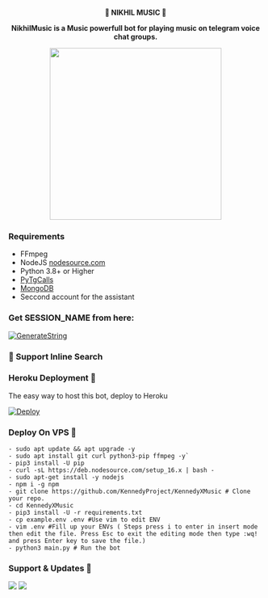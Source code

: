 <p align="center"><b>🎵 NIKHIL MUSIC 🎵</b></p>

<p align="center"><b> NikhilMusic is a Music powerfull bot for playing music on telegram voice chat groups. </b></p>

<p align="center"><a href="https://t.me/DOST_HAI_SAB"><img src="https://telegra.ph/file/3199e020f1322c9728ca8.jpg" width="340"></a></p>

<h3>Requirements</h3>

- FFmpeg
- NodeJS [nodesource.com](https://nodesource.com/)
- Python 3.8+ or Higher
- [PyTgCalls](https://github.com/pytgcalls/pytgcalls)
- [MongoDB](https://cloud.mongodb.com/)
- Seccond account for the assistant

### Get SESSION_NAME from here:

[![GenerateString](https://img.shields.io/badge/repl.it-generateString-blue)](https://replit.com/@nikhilq1/String-Session-2#main.py)

### 🔎 Support Inline Search

### Heroku Deployment 💜
The easy way to host this bot, deploy to Heroku

[![Deploy](https://www.herokucdn.com/deploy/button.svg)](https://heroku.com/deploy?template=https://github.com/nikhilq/KennedyXMusic)

### Deploy On VPS 💙
```
- sudo apt update && apt upgrade -y
- sudo apt install git curl python3-pip ffmpeg -y`
- pip3 install -U pip
- curl -sL https://deb.nodesource.com/setup_16.x | bash -
- sudo apt-get install -y nodejs
- npm i -g npm
- git clone https://github.com/KennedyProject/KennedyXMusic # Clone your repo.
- cd KennedyXMusic
- pip3 install -U -r requirements.txt
- cp example.env .env #Use vim to edit ENV
- vim .env #Fill up your ENVs ( Steps press i to enter in insert mode then edit the file. Press Esc to exit the editing mode then type :wq! and press Enter key to save the file.)
- python3 main.py # Run the bot
```
### Support & Updates 🛵
<a href="https://t.me/DOST_HAI_SAB"><img src="https://img.shields.io/badge/Join-Group%20Support-red.svg?style=for-the-badge&logo=Telegram"></a> <a href="https://t.me/DOST_HAI_SAB"><img src="https://img.shields.io/badge/Join-Updates%20Channel-white.svg?style=for-the-badge&logo=Telegram"></a>

